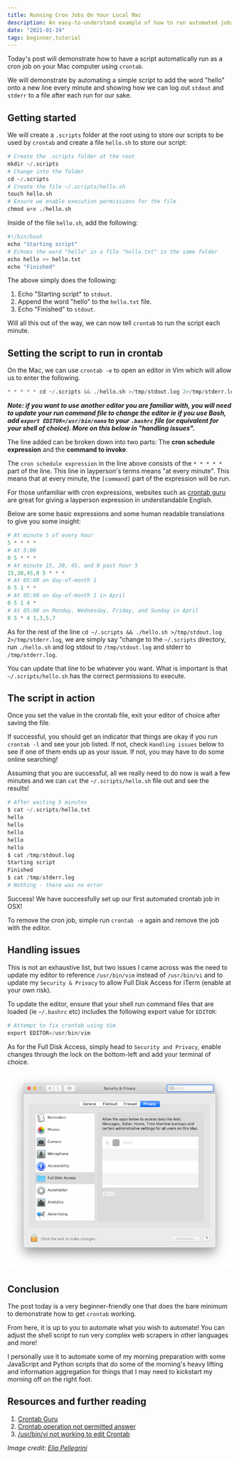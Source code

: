 ```yaml
---
title: Running Cron Jobs On Your Local Mac
description: An easy-to-understand example of how to run automated jobs using crontab on your Mac
date: "2021-01-19"
tags: beginner,tutorial
---
```


Today's post will demonstrate how to have a script automatically run as a cron job on your Mac computer using `crontab`.

We will demonstrate by automating a simple script to add the word "hello" onto a new line every minute and showing how we can log out `stdout` and `stderr` to a file after each run for our sake.

## Getting started

We will create a `.scripts` folder at the root using to store our scripts to be used by `crontab` and create a file `hello.sh` to store our script:

```s
# Create the .scripts folder at the root
mkdir ~/.scripts
# Change into the folder
cd ~/.scripts
# Create the file ~/.scripts/hello.sh
touch hello.sh
# Ensure we enable execution permissions for the file
chmod u+x ./hello.sh
```

Inside of the file `hello.sh`, add the following:

```s
#!/bin/bash
echo "Starting script"
# Echoes the word "hello" in a file "hello.txt" in the same folder
echo hello >> hello.txt
echo "Finished"
```

The above simply does the following:

1. Echo "Starting script" to `stdout`.
2. Append the word "hello" to the `hello.txt` file.
3. Echo "Finished" to `stdout`.

Will all this out of the way, we can now tell `crontab` to run the script each minute.

## Setting the script to run in crontab

On the Mac, we can use `crontab -e` to open an editor in Vim which will allow us to enter the following.

```s
* * * * * cd ~/.scripts && ./hello.sh >/tmp/stdout.log 2>/tmp/stderr.log
```

**_Note: if you want to use another editor you are familiar with, you will need to update your run command file to change the editor ie if you use Bash, add `export EDITOR=/usr/bin/nano` to your `.bashrc` file (or equivalent for your shell of choice). More on this below in "handling issues"._**

The line added can be broken down into two parts: The **cron schedule expression** and the **command to invoke**.

The `cron schedule expression` in the line above consists of the `* * * * *` part of the line. This line in layperson's terms means "at every minute". This means that at every minute, the `[command]` part of the expression will be run.

For those unfamiliar with cron expressions, websites such as [crontab guru](https://crontab.guru/) are great for giving a layperson expression in understandable English.

Below are some basic expressions and some human readable translations to give you some insight:

```s
# At minute 5 of every hour
5 * * * *
# At 5:00
0 5 * * *
# At minute 15, 30, 45, and 0 past hour 5
15,30,45,0 5 * * *
# At 05:00 on day-of-month 1
0 5 1 * *
# At 05:00 on day-of-month 1 in April
0 5 1 4 *
# At 05:00 on Monday, Wednesday, Friday, and Sunday in April
0 5 * 4 1,3,5,7
```

As for the rest of the line `cd ~/.scripts && ./hello.sh >/tmp/stdout.log 2>/tmp/stderr.log`, we are simply say "change to the `~/.scripts` directory, run `./hello.sh` and log stdout to `/tmp/stdout.log` and stderr to `/tmp/stderr.log`.

You can update that line to be whatever you want. What is important is that `~/.scripts/hello.sh` has the correct permissions to execute.

## The script in action

Once you set the value in the crontab file, exit your editor of choice after saving the file.

If successful, you should get an indicator that things are okay if you run `crontab -l` and see your job listed. If not, check `Handling issues` below to see if one of them ends up as your issue. If not, you may have to do some online searching!

Assuming that you are successful, all we really need to do now is wait a few minutes and we can `cat` the `~/.scripts/hello.sh` file out and see the results!

```s
# After waiting 5 minutes
$ cat ~/.scripts/hello.txt
hello
hello
hello
hello
hello
$ cat /tmp/stdout.log
Starting script
Finished
$ cat /tmp/stderr.log
# Nothing - there was no error
```

Success! We have successfully set up our first automated crontab job in OSX!

To remove the cron job, simple run `crontab -e` again and remove the job with the editor.

## Handling issues

This is not an exhaustive list, but two issues I came across was the need to update my editor to reference `/usr/bin/vim` instead of `/usr/bin/vi` and to update my `Security & Privacy` to allow Full Disk Access for iTerm (enable at your own risk).

To update the editor, ensure that your shell run command files that are loaded (ie `~/.bashrc` etc) includes the following export value for `EDITOR`:

```s
# Attempt to fix crontab using Vim
export EDITOR=/usr/bin/vim
```

As for the Full Disk Access, simply head to `Security and Privacy`, enable changes through the lock on the bottom-left and add your terminal of choice.

![Security and privacy](../assets/2021-01-19-adding-iterm-permissions.png)

## Conclusion

The post today is a very beginner-friendly one that does the bare minimum to demonstrate how to get `crontab` working.

From here, it is up to you to automate what you wish to automate! You can adjust the shell script to run very complex web scrapers in other languages and more!

I personally use it to automate some of my morning preparation with some JavaScript and Python scripts that do some of the morning's heavy lifting and information aggregation for things that I may need to kickstart my morning off on the right foot.

## Resources and further reading

1. [Crontab Guru](https://crontab.guru/)
2. [Crontab operation not permitted answer](https://serverfault.com/questions/954586/osx-mojave-crontab-tmp-tmp-x-operation-not-permitted)
3. [/usr/bin/vi not working to edit Crontab](https://stackoverflow.com/questions/21848801/cant-edit-crontab)

_Image credit: [Elia Pellegrini](https://unsplash.com/@eliapelle)_
